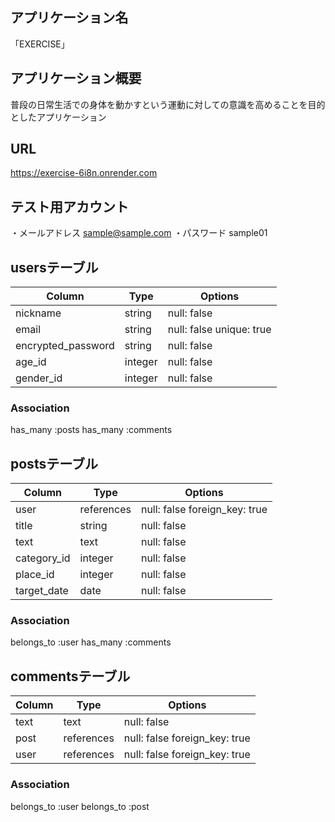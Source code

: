 ## アプリケーション名
「EXERCISE」

## アプリケーション概要
普段の日常生活での身体を動かすという運動に対しての意識を高めることを目的としたアプリケーション

## URL
https://exercise-6i8n.onrender.com

## テスト用アカウント
・メールアドレス sample@sample.com
・パスワード sample01

## usersテーブル

| Column               | Type    | Options     |
|----------------------|---------|-------------|
| nickname             | string  | null: false |
| email                | string  | null: false unique: true|
| encrypted_password   | string  | null: false |
| age_id               | integer | null: false |
| gender_id            | integer | null: false |

### Association
has_many :posts
has_many :comments

## postsテーブル

| Column             | Type       | Options     |
|--------------------|------------|-------------|
| user               | references | null: false foreign_key: true |
| title              | string     | null: false |
| text               | text       | null: false |
| category_id        | integer    | null: false |
| place_id           | integer    | null: false |
| target_date        | date       | null: false |

### Association
belongs_to :user
has_many :comments

## commentsテーブル

| Column             | Type       | Options     |
|--------------------|------------|-------------|
| text               | text       | null: false |
| post               | references | null: false foreign_key: true |
| user               | references | null: false foreign_key: true |

### Association
belongs_to :user
belongs_to :post